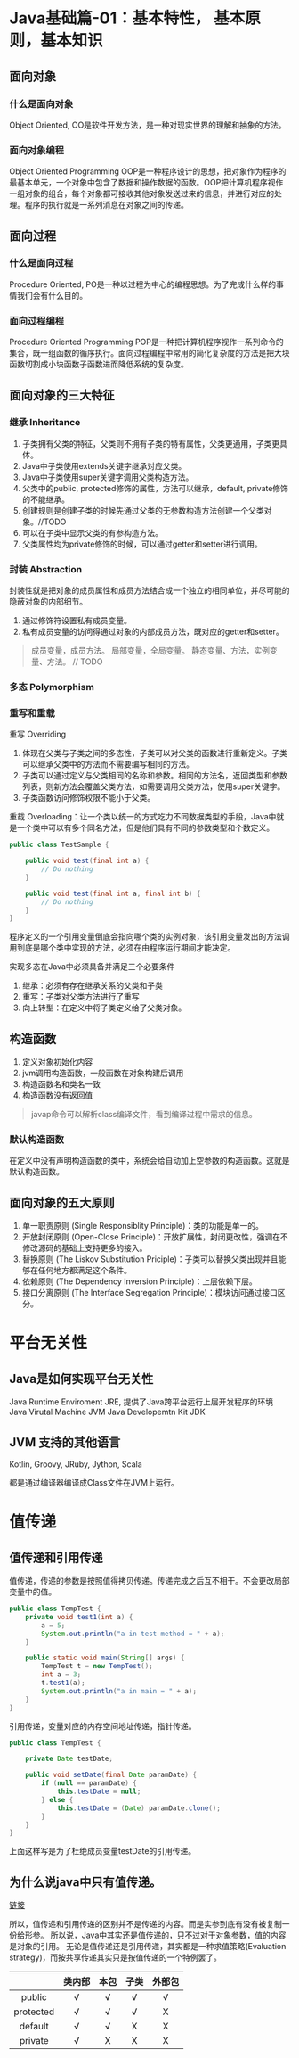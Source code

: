 # Java基础篇-01：基本特性， 基本原则，基本知识

## 面向对象

### 什么是面向对象

Object Oriented, OO是软件开发方法，是一种对现实世界的理解和抽象的方法。

### 面向对象编程

Object Oriented Programming OOP是一种程序设计的思想，把对象作为程序的最基本单元，一个对象中包含了数据和操作数据的函数。OOP把计算机程序视作一组对象的组合，每个对象都可接收其他对象发送过来的信息，并进行对应的处理。程序的执行就是一系列消息在对象之间的传递。

## 面向过程

### 什么是面向过程

Procedure Oriented, PO是一种以过程为中心的编程思想。为了完成什么样的事情我们会有什么目的。

### 面向过程编程

Procedure Oriented Programming POP是一种把计算机程序视作一系列命令的集合，既一组函数的循序执行。面向过程编程中常用的简化复杂度的方法是把大块函数切割成小块函数子函数进而降低系统的复杂度。

## 面向对象的三大特征

### 继承 Inheritance

1. 子类拥有父类的特征，父类则不拥有子类的特有属性，父类更通用，子类更具体。
2. Java中子类使用extends关键字继承对应父类。
3. Java中子类使用super关键字调用父类构造方法。
4. 父类中的public, protected修饰的属性，方法可以继承，default, private修饰的不能继承。
5. 创建规则是创建子类的时候先通过父类的无参数构造方法创建一个父类对象。//TODO
6. 可以在子类中显示父类的有参构造方法。
7. 父类属性均为private修饰的时候，可以通过getter和setter进行调用。

### 封装 Abstraction

封装性就是把对象的成员属性和成员方法结合成一个独立的相同单位，并尽可能的隐蔽对象的内部细节。

1. 通过修饰符设置私有成员变量。
2. 私有成员变量的访问得通过对象的内部成员方法，既对应的getter和setter。

> 成员变量，成员方法。
> 局部变量，全局变量。
> 静态变量、方法，实例变量、方法。
// TODO

### 多态 Polymorphism

### 重写和重载

重写 Overriding

1. 体现在父类与子类之间的多态性，子类可以对父类的函数进行重新定义。子类可以继承父类中的方法而不需要编写相同的方法。
2. 子类可以通过定义与父类相同的名称和参数。相同的方法名，返回类型和参数列表，则新方法会覆盖父类方法，如需要调用父类方法，使用super关键字。
3. 子类函数访问修饰权限不能小于父类。

重载 Overloading：让一个类以统一的方式吃力不同数据类型的手段，Java中就是一个类中可以有多个同名方法，但是他们具有不同的参数类型和个数定义。

```java
public class TestSample {

    public void test(final int a) {
        // Do nothing
    }

    public void test(final int a, final int b) {
        // Do nothing
    }
}
```

程序定义的一个引用变量倒底会指向哪个类的实例对象，该引用变量发出的方法调用到底是哪个类中实现的方法，必须在由程序运行期间才能决定。

实现多态在Java中必须具备并满足三个必要条件

1. 继承：必须有存在继承关系的父类和子类
2. 重写：子类对父类方法进行了重写
3. 向上转型：在定义中将子类定义给了父类对象。

## 构造函数

1. 定义对象初始化内容
2. jvm调用构造函数，一般函数在对象构建后调用
3. 构造函数名和类名一致
4. 构造函数没有返回值

> javap命令可以解析class编译文件，看到编译过程中需求的信息。

### 默认构造函数

在定义中没有声明构造函数的类中，系统会给自动加上空参数的构造函数。这就是默认构造函数。

## 面向对象的五大原则

1. 单一职责原则 (Single Responsiblity Principle)：类的功能是单一的。
2. 开放封闭原则 (Open-Close Principle)：开放扩展性，封闭更改性，强调在不修改源码的基础上支持更多的接入。
3. 替换原则 (The Liskov Substitution Priciple)：子类可以替换父类出现并且能够在任何地方都满足这个条件。
4. 依赖原则 (The Dependency Inversion Principle)：上层依赖下层。
5. 接口分离原则 (The Interface Segregation Principle)：模块访问通过接口区分。

# 平台无关性

## Java是如何实现平台无关性

Java Runtime Enviroment JRE, 提供了Java跨平台运行上层开发程序的环境
Java Virutal Machine JVM
Java Developemtn Kit JDK

## JVM 支持的其他语言

Kotlin, Groovy, JRuby, Jython, Scala

都是通过编译器编译成Class文件在JVM上运行。

# 值传递

## 值传递和引用传递

值传递，传递的参数是按照值得拷贝传递。传递完成之后互不相干。不会更改局部变量中的值。

```java
public class TempTest {
    private void test1(int a) {
        a = 5;
        System.out.println("a in test method = " + a);
    }

    public static void main(String[] args) {
        TempTest t = new TempTest();
        int a = 3;
        t.test1(a);
        System.out.println("a in main = " + a);
    }
}
```

引用传递，变量对应的内存空间地址传递，指针传递。

```java
public class TempTest {

    private Date testDate;

    public void setDate(final Date paramDate) {
        if (null == paramDate) {
            this.testDate = null;
        } else {
            this.testDate = (Date) paramDate.clone();
        }
    }
}
```

上面这样写是为了杜绝成员变量testDate的引用传递。

## 为什么说java中只有值传递。

[链接](https://blog.csdn.net/bjweimengshu/article/details/79799485)

所以，值传递和引用传递的区别并不是传递的内容。而是实参到底有没有被复制一份给形参。
所以说，Java中其实还是值传递的，只不过对于对象参数，值的内容是对象的引用。
无论是值传递还是引用传递，其实都是一种求值策略(Evaluation strategy)，而按共享传递其实只是按值传递的一个特例罢了。

|           | 类内部 | 本包  | 子类  | 外部包 |
| :-------: | :----: | :---: | :---: | :----: |
|  public   |   √    |   √   |   √   |   √    |
| protected |   √    |   √   |   √   |   X    |
|  default  |   √    |   √   |   X   |   X    |
|  private  |   √    |   X   |   X   |   X    |